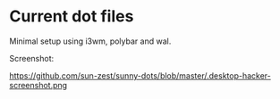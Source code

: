 # Current dot files

Minimal setup using i3wm, polybar and wal.

Screenshot:

https://github.com/sun-zest/sunny-dots/blob/master/.desktop-hacker-screenshot.png
